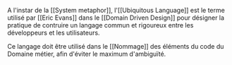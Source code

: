 A l'instar de la [[System metaphor]], l'[[Ubiquitous Language]] est le terme utilisé par [[Eric Evans]] dans le [[Domain Driven Design]] pour désigner la pratique de contruire un langage commun et rigoureux entre les développeurs et les utilisateurs.

Ce langage doit être utilisé dans le [[Nommage]] des éléments du code du Domaine métier, afin d'éviter le maximum d'ambiguïté.